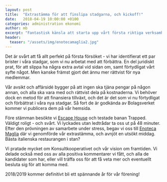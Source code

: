 ```yaml
---
layout: post
title:  "Extrastämma för att finslipa stadgarna, och kickoff!"
date:   2018-04-19 10:00:00 +0100
categories: administration ekonomi
author: mb
excerpt: "Fantastisk känsla att starta upp vårt första riktiga verksamhetsår med dessa fantastiska medlemmar."
header:
  teaser: "/assets/img/enotecamaglia2.jpg"
---
```

Det är svårt att få allt perfekt på första försöket - vi har identifierat ett par brister i våra stadgar, som vi nu arbetat med att förbättra. En del juridiskt prat, för att slippa ha några extra avtal vid sidan om, samt förtydligat vårt syfte något. Men kanske främst gjort det ännu mer rättvist för nya medlemmar.

Vår avsikt och affärsidé bygger på att ingen ska tjäna pengar på någon annan, och alla ska vara med och rättvist dela på kostnaderna. Vi behöver dock en metod för att finansiera tillväxt, och det är det som vi nu förtydligat och förbättrat i våra nya stadgar. Så fort de är godkända av Bolagsverket kommer vi publicera dem på vår hemsida.

Före stämman besökte vi [Escape House](https://escapehouse.se/gothenburg/) och testade banan Trapped. Väldigt roligt - och svårt. Vi lyckades utan ledtrådar ta oss ut på 48 minuter. Efter den prövningen av samarbete under stress, begav vi oss till [Enoteca Maglia](http://www.enotecamaglia.se/) där vi genomförde vår extrastämma, och avnjöt en utsökt middag. Bästa italienska restaurangen i stan?

Vi pratade mycket om Konsultkooperativet och vår vision om framtiden. Vi delade också med oss av alla positiva kommentarer vi fått, och alla de kandidater som har, eller vill träffa oss för att få veta mer och eventuellt besluta sig för att komma med.

2018/2019 kommer definitivt bli ett spännande år för vår förening!
